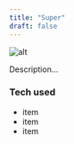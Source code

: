 ```yaml
---
title: "Super"
draft: false
---
```

 	
![alt](//via.placeholder.com/640x150)
 	
Description...
 	
### Tech used
 	
* item
* item
* item

